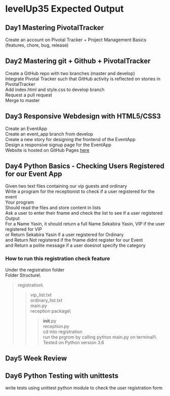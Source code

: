 # levelUp35 Expected Output

## Day1 Mastering PivotalTracker
Create an account on Pivotal Tracker + Project Management Basics (features, chore, bug, release)

## Day2 Mastering git + Github + PivotalTracker
Create a GitHub repo with two branches (master and develop)\
Integrate Pivotal Tracker such that GitHub activity is reflected on stories in PivotalTracker\
Add index.html and style.css to develop branch\
Request a pull request\
Merge to master

## Day3 Responsive Webdesign with HTML5/CSS3
Create an EventApp\
Create an event_app branch from develop\
Create a new story for designing the frontend of the EventApp\
Design a responsive signup page for the EventApp\
Website is hosted on GitHub Pages <a href="https://sekayasin.github.io/levelUp35gitGithub">here</a>

## Day4 Python Basics - Checking Users Registered for our Event App
Given two text files containing our vip guests and ordinary\
Write a program for the receptionist to check if a user registered for the event\
Your program\
Should read the files and store content in lists\
Ask a user to enter their fname and check the list to see if a user registered\
Output\
For a Name Yasin, it should return a full Name Sekabira Yasin, VIP if the user registered for VIP\
or Return Sekabira Yasin if a user registered for Ordinary\
and Return Not registered if the fname didnt register for our Event\
and Return a polite message if a user doesnot specify the category 

### How to run this registration check feature
Under the registration folder\
Folder Structure\
>registration\
>> vip_list.txt\
>> ordinary_list.txt\
>> main.py\
>> reception package\
>>> __init__.py\
>>> reception.py\
cd into registration\
run the prgrom by calling python main.py on terminal!\ 
Tested on Python version 3.6 

## Day5 Week Review

## Day6 Python Testing with unittests
write tests using unittest python module to check the user registration form 

